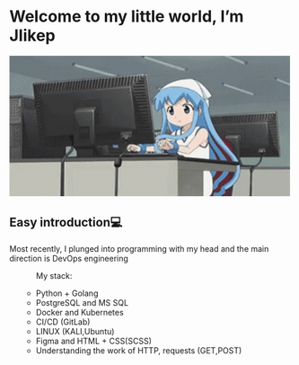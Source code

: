 <h1>Welcome to my little world, I’m JIikep</h1>

<img src="gifs/1st.gif" height="250" width="500"/>

<h2>Easy introduction💻</h2>
Most recently, I plunged into programming with my head and the main direction is DevOps engineering
<div class = "stack">
  <ul> 
    <ul>My stack:</ul>
    <ul>
        <li>Python + Golang</li>
        <li>PostgreSQL and MS SQL</li>
        <li>Docker and Kubernetes</li>
        <li>CI/CD (GitLab)</li>
        <li>LINUX (KALI,Ubuntu)</li>
        <li>Figma and HTML + CSS(SCSS)</li>
        <li>Understanding the work of HTTP, requests (GET,POST)</li>
    </ul>
  </ul>
<!---
JIikep/JIikep is a ✨ special ✨ repository because its `README.md` (this file) appears on your GitHub profile.
You can click the Preview link to take a look at your changes.
--->
